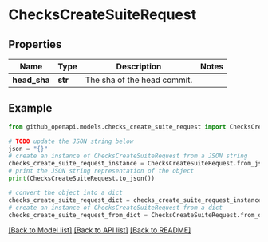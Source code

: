 # ChecksCreateSuiteRequest


## Properties

Name | Type | Description | Notes
------------ | ------------- | ------------- | -------------
**head_sha** | **str** | The sha of the head commit. | 

## Example

```python
from github_openapi.models.checks_create_suite_request import ChecksCreateSuiteRequest

# TODO update the JSON string below
json = "{}"
# create an instance of ChecksCreateSuiteRequest from a JSON string
checks_create_suite_request_instance = ChecksCreateSuiteRequest.from_json(json)
# print the JSON string representation of the object
print(ChecksCreateSuiteRequest.to_json())

# convert the object into a dict
checks_create_suite_request_dict = checks_create_suite_request_instance.to_dict()
# create an instance of ChecksCreateSuiteRequest from a dict
checks_create_suite_request_from_dict = ChecksCreateSuiteRequest.from_dict(checks_create_suite_request_dict)
```
[[Back to Model list]](../README.md#documentation-for-models) [[Back to API list]](../README.md#documentation-for-api-endpoints) [[Back to README]](../README.md)


